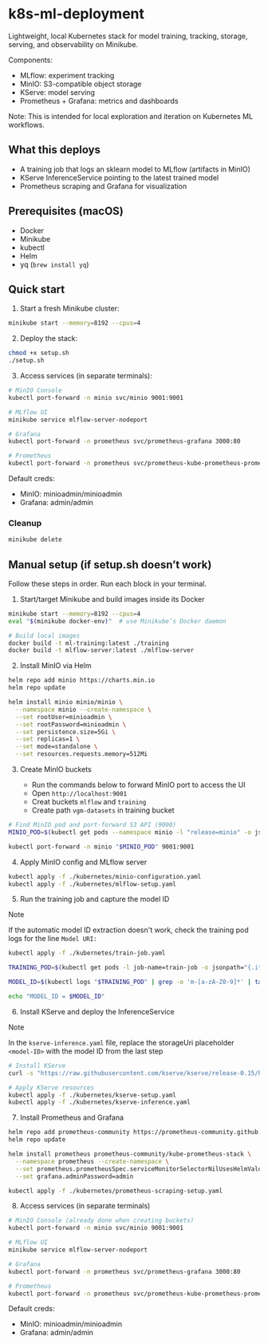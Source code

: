 # k8s-ml-deployment

Lightweight, local Kubernetes stack for model training, tracking, storage, serving, and observability on Minikube.

Components:

- MLflow: experiment tracking
- MinIO: S3-compatible object storage
- KServe: model serving
- Prometheus + Grafana: metrics and dashboards

Note: This is intended for local exploration and iteration on Kubernetes ML workflows.

## What this deploys

- A training job that logs an sklearn model to MLflow (artifacts in MinIO)
- KServe InferenceService pointing to the latest trained model
- Prometheus scraping and Grafana for visualization

## Prerequisites (macOS)

- Docker
- Minikube
- kubectl
- Helm
- yq (`brew install yq`)

## Quick start

1. Start a fresh Minikube cluster:

```bash
minikube start --memory=8192 --cpus=4
```

2. Deploy the stack:

```bash
chmod +x setup.sh
./setup.sh
```

3. Access services (in separate terminals):

```bash
# MinIO Console
kubectl port-forward -n minio svc/minio 9001:9001

# MLflow UI
minikube service mlflow-server-nodeport

# Grafana
kubectl port-forward -n prometheus svc/prometheus-grafana 3000:80

# Prometheus
kubectl port-forward -n prometheus svc/prometheus-kube-prometheus-prometheus 9090:9090
```

Default creds:

- MinIO: minioadmin/minioadmin
- Grafana: admin/admin

### Cleanup

```bash
minikube delete
```

## Manual setup (if setup.sh doesn’t work)

Follow these steps in order. Run each block in your terminal.

1. Start/target Minikube and build images inside its Docker

```bash
minikube start --memory=8192 --cpus=4
eval "$(minikube docker-env)"  # use Minikube’s Docker daemon

# Build local images
docker build -t ml-training:latest ./training
docker build -t mlflow-server:latest ./mlflow-server
```

2. Install MinIO via Helm

```bash
helm repo add minio https://charts.min.io
helm repo update

helm install minio minio/minio \
  --namespace minio --create-namespace \
  --set rootUser=minioadmin \
  --set rootPassword=minioadmin \
  --set persistence.size=5Gi \
  --set replicas=1 \
  --set mode=standalone \
  --set resources.requests.memory=512Mi
```

3. Create MinIO buckets

   - Run the commands below to forward MinIO port to access the UI
   - Open `http://localhost:9001`
   - Creat buckets `mlflow` and `training`
   - Create path `vgm-datasets` in training bucket

```bash
# Find MinIO pod and port-forward S3 API (9000)
MINIO_POD=$(kubectl get pods --namespace minio -l "release=minio" -o jsonpath="{.items[0].metadata.name}")

kubectl port-forward -n minio "$MINIO_POD" 9001:9001
```

4. Apply MinIO config and MLflow server

```bash
kubectl apply -f ./kubernetes/minio-configuration.yaml
kubectl apply -f ./kubernetes/mlflow-setup.yaml
```

5. Run the training job and capture the model ID

> [!NOTE]  
> If the automatic model ID extraction doesn't work, check the training pod logs for the line `Model URI: `

```bash
kubectl apply -f ./kubernetes/train-job.yaml

TRAINING_POD=$(kubectl get pods -l job-name=train-job -o jsonpath="{.items[0].metadata.name}")

MODEL_ID=$(kubectl logs "$TRAINING_POD" | grep -o 'm-[a-zA-Z0-9]*' | tail -1)

echo "MODEL_ID = $MODEL_ID"
```

6. Install KServe and deploy the InferenceService

> [!NOTE]
> In the `kserve-inference.yaml` file, replace the storageUri placeholder `<model-ID>` with the model ID from the last step

```bash
# Install KServe
curl -s "https://raw.githubusercontent.com/kserve/kserve/release-0.15/hack/quick_install.sh" | bash -r

# Apply KServe resources
kubectl apply -f ./kubernetes/kserve-setup.yaml
kubectl apply -f ./kubernetes/kserve-inference.yaml
```

7. Install Prometheus and Grafana

```bash
helm repo add prometheus-community https://prometheus-community.github.io/helm-charts
helm repo update

helm install prometheus prometheus-community/kube-prometheus-stack \
  --namespace prometheus --create-namespace \
  --set prometheus.prometheusSpec.serviceMonitorSelectorNilUsesHelmValues=false \
  --set grafana.adminPassword=admin

kubectl apply -f ./kubernetes/prometheus-scraping-setup.yaml
```

8. Access services (in separate terminals)

```bash
# MinIO Console (already done when creating buckets)
kubectl port-forward -n minio svc/minio 9001:9001

# MLflow UI
minikube service mlflow-server-nodeport

# Grafana
kubectl port-forward -n prometheus svc/prometheus-grafana 3000:80

# Prometheus
kubectl port-forward -n prometheus svc/prometheus-kube-prometheus-prometheus 9090:9090
```

Default creds:

- MinIO: minioadmin/minioadmin
- Grafana: admin/admin
